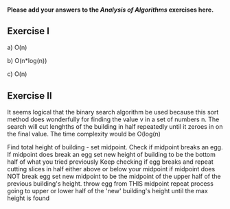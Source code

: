 #### Please add your answers to the ***Analysis of  Algorithms*** exercises here.

## Exercise I

a) O(n)

b) O(n*log(n)) 

c) O(n)

## Exercise II

It seems logical that the binary search algorithm be used because this sort method does wonderfully for finding the value v in a set of numbers n.  The search will cut lenghths of the building in half repeatedly until it zeroes in on the final value.  The time complexity would be O(log(n)

Find total height of building - set midpoint.
Check if midpoint breaks an egg.
    If midpoint does break an egg
        set new height of building to be the bottom half of what you tried previously
        Keep checking if egg breaks and repeat cutting slices in half either above or below your midpoint
    if midpoint does NOT break egg
        set new midpoint to be the midpoint of the upper half of the previous building's height.
        throw egg from THIS midpoint
        repeat process going to upper or lower half of the 'new' building's height until the max height is found